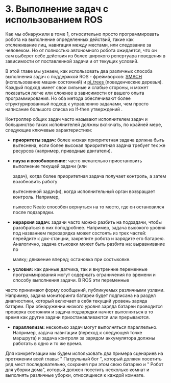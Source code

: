 # 3. Выполнение задач с использованием ROS

Как мы обнаружили в томе 1, относительно просто программировать робота на выполнение определенных действий, такие как отслеживание лиц, навигация между местами, или следование за человеком. Но от полностью автономного робота ожидается, что он сам выберет себе действия из более широкого репертуара поведения в зависимости от поставленной задачи и от текущих условий.

В этой главе мы узнаем, как использовать два различных способа выполнения задач с поддержкой ROS - фреймворков: [SMACH](http://wiki.ros.org/smach) \(использование машин состояний\) и [pi\_trees ](http://wiki.ros.org/pi_trees)\(поведенческие деревья\). Каждый подход имеет свои сильные и слабые стороны, и может показаться легче или сложнее в зависимости от вашего опыта программирования. Но оба метода обеспечивают более структурированный подход к управлению задачами, чем просто написание большого списка из If-then утверждений .

Контроллер общих задач часто называют исполнителем задач и большинство таких исполнителей должны включать, по крайней мере, следующие ключевые характеристики:

* **приоритеты задач:** более низкая приоритетная задача должна быть вытеснена, если более высокая приоритетная задача требует тех же ресурсов \(например, приводные двигатели\).
* **пауза и возобновление:** часто желательно приостановить выполнение текущей задачи \(или

  задач\), когда более приоритетная задача получает контроль, а затем возобновить работу

  вытесненной задач\(и\), когда исполнительный орган возвращает контроль. Например, 

  пылесос Neato способен вернуться на то место, где он остановился после подзарядки.

* **иерархия задач:** задачи часто можно разбить на подзадачи, чтобы разобраться в них поподробнее. Например, задача высокого уровня под названием перезарядка может состоять из трех частей: перейдите к док-станции, закрепите робота и зарядите его батарею. Аналогично, задача стыковки может быть разбита на: выравнивание по

  маяку; движение вперед; остановка при состыковке.

*  **условия:** как данные датчика, так и внутренние переменные программирования могут содержать ограничения по времени и способу выполнения задачи. В ROS эти переменные

  часто принимают форму сообщений, публикуемых различными узлами. Например, задача мониторинга батареи будет подписана на раздел диагностики, который включает в себя текущий уровень заряда батареи. При обнаружении низкого уровня заряда батареи проводится проверка состояния и задача подзарядки начнет выполняться в то время как другие задачи приостанавливаются или прерываются.

* **параллелизм:** несколько задач могут выполняться параллельно. Например, задача навигации \(переход к следующей точке маршрута\) и задача контроля за зарядом аккумулятора должны работать в одно и то же время.

Для конкретизации мы будем использовать два примера сценариев на протяжении всей главы:     " Патрульный бот ", который должен посетить ряд мест последовательно, сохраняя при этом свою батарею и " Робот для уборки дома", который должен посетить несколько комнат и выполнять различные уборки, относящиеся к каждой комнате.

